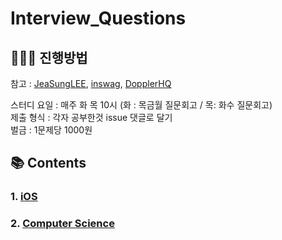 # Interview_Questions

## 🧑🏻‍🏫 진행방법

참고 : [JeaSungLEE](https://github.com/JeaSungLEE/iOSInterviewquestions), 
      [inswag](https://github.com/inswag/Technical_interview_for_iOS_Dev), 
      [DopplerHQ](https://github.com/DopplerHQ/awesome-interview-questions#ios)

스터디 요일 : 매주 화 목 10시 (화 : 목금월 질문회고 / 목: 화수 질문회고) <br/>
제출 형식 : 각자 공부한것 issue 댓글로 달기 <br/>
벌금 : 1문제당 1000원

## 📚 Contents

### 1. [iOS](https://github.com/lunchScreen/Interview_Questions/blob/main/iOS.md)

### 2. [Computer Science](https://github.com/lunchScreen/Interview_Questions/blob/main/ComputerScience.md)
